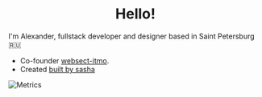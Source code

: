<h1 align="center">Hello!</h1>

I'm Alexander, fullstack developer and designer based in Saint Petersburg 🇷🇺
- Co-founder [websect-itmo](https://github.com/websect-itmo).
- Created [built by sasha](https://t.me/builtbysasha)

![Metrics](https://metrics.lecoq.io/sashafromlibertalia?template=classic&isocalendar=1&achievements=1&languages=1&lines=1&introduction=1&isocalendar.duration=half-year&languages.ignored=html%2Ccss%2Cscss%2Ccpp%2Ccplusplus%2Cc%2B%2B%2Ccmake%2Cc&languages.limit=5&languages.threshold=0%25&languages.colors=github&languages.sections=most-used&languages.indepth=false&languages.analysis.timeout=15&languages.categories=markup%2C%20programming&languages.recent.categories=markup%2C%20programming&languages.recent.load=300&languages.recent.days=14&achievements.threshold=C&achievements.secrets=true&achievements.display=compact&introduction.title=true&config.timezone=Europe%2FMoscow)
